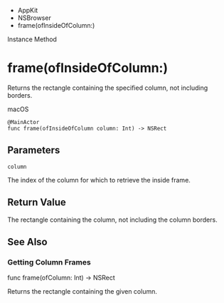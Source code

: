

- AppKit
- NSBrowser
-  frame(ofInsideOfColumn:) 

Instance Method

# frame(ofInsideOfColumn:)

Returns the rectangle containing the specified column, not including borders.

macOS

``` source
@MainActor
func frame(ofInsideOfColumn column: Int) -> NSRect
```

## Parameters 

`column`  

The index of the column for which to retrieve the inside frame.

## Return Value

The rectangle containing the column, not including the column borders.

## See Also

### Getting Column Frames

func frame(ofColumn: Int) -> NSRect

Returns the rectangle containing the given column.


